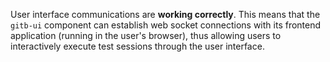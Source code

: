 User interface communications are **working correctly**. This means that the `gitb-ui` component can establish web 
socket connections with its frontend application (running in the user's browser), thus allowing users to interactively 
execute test sessions through the user interface.